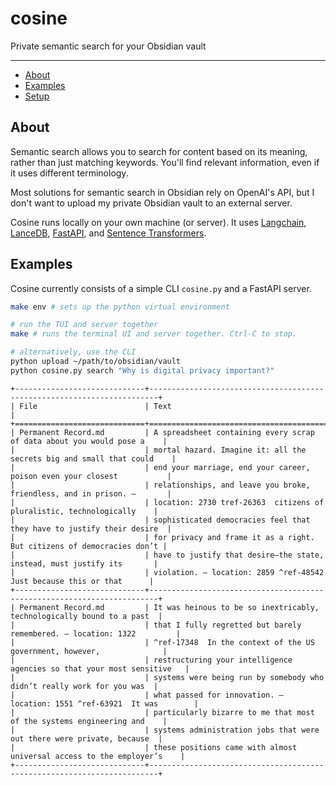 # cosine
Private semantic search for your Obsidian vault

---

- [About](#about)
- [Examples](#examples)
- [Setup](#setup)


## About
Semantic search allows you to search for content based on its meaning, rather
than just matching keywords. You'll find relevant information, even if it uses
different terminology.

Most solutions for semantic search in Obsidian rely on OpenAI's API, but I
don't want to upload my private Obsidian vault to an external server.

Cosine runs locally on your own machine (or server). It uses [Langchain](https://www.langchain.com/),
[LanceDB](https://lancedb.com/), [FastAPI](https://fastapi.tiangolo.com/),
and [Sentence Transformers](https://www.sbert.net/).

## Examples
Cosine currently consists of a simple CLI `cosine.py` and a FastAPI server.

```bash
make env # sets up the python virtual environment 

# run the TUI and server together
make # runs the terminal UI and server together. Ctrl-C to stop.

# alternatively, use the CLI
python upload ~/path/to/obsidian/vault
python cosine.py search "Why is digital privacy important?"
```

```
+-----------------------------+------------------------------------------------------------------------+
| File                        | Text                                                                   |
+=============================+========================================================================+
| Permanent Record.md         | A spreadsheet containing every scrap of data about you would pose a    |
|                             | mortal hazard. Imagine it: all the secrets big and small that could    |
|                             | end your marriage, end your career, poison even your closest           |
|                             | relationships, and leave you broke, friendless, and in prison. —       |
|                             | location: 2730 tref-26363  citizens of pluralistic, technologically    |
|                             | sophisticated democracies feel that they have to justify their desire  |
|                             | for privacy and frame it as a right. But citizens of democracies don’t |
|                             | have to justify that desire—the state, instead, must justify its       |
|                             | violation. — location: 2859 ^ref-48542  Just because this or that      |
+-----------------------------+------------------------------------------------------------------------+
| Permanent Record.md         | It was heinous to be so inextricably, technologically bound to a past  |
|                             | that I fully regretted but barely remembered. — location: 1322         |
|                             | ^ref-17348  In the context of the US government, however,              |
|                             | restructuring your intelligence agencies so that your most sensitive   |
|                             | systems were being run by somebody who didn’t really work for you was  |
|                             | what passed for innovation. — location: 1551 ^ref-63921  It was        |
|                             | particularly bizarre to me that most of the systems engineering and    |
|                             | systems administration jobs that were out there were private, because  |
|                             | these positions came with almost universal access to the employer’s    |
+-----------------------------+------------------------------------------------------------------------+
```

